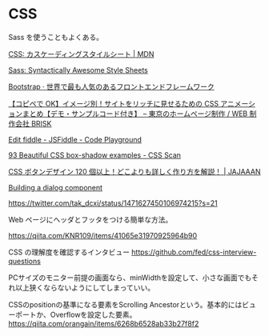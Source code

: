 # CSS

Sass を使うこともよくある。

[CSS: カスケーディングスタイルシート | MDN](https://developer.mozilla.org/ja/docs/Web/CSS)

[Sass: Syntactically Awesome Style Sheets](https://sass-lang.com/)

[Bootstrap · 世界で最も人気のあるフロントエンドフレームワーク](https://getbootstrap.jp/)

[【コピペで OK】イメージ別！サイトをリッチに見せるための CSS アニメーションまとめ【デモ・サンプルコード付き】 – 東京のホームページ制作 / WEB 制作会社 BRISK](https://b-risk.jp/blog/2021/01/anim-reference/)

[Edit fiddle - JSFiddle - Code Playground](https://jsfiddle.net/qus3ae4k/1/)

[93 Beautiful CSS box-shadow examples - CSS Scan](https://getcssscan.com/css-box-shadow-examples)

[CSS ボタンデザイン 120 個以上！どこよりも詳しく作り方を解説！ | JAJAAAN](https://jajaaan.co.jp/css/button/)

[Building a dialog component](https://web.dev/building-a-dialog-component/)

https://twitter.com/tak_dcxi/status/1471627450106974215?s=21

Web ページにヘッダとフッタをつける簡単な方法。

https://qiita.com/KNR109/items/41065e31970925964b90

CSS の理解度を確認するインタビュー
https://github.com/fed/css-interview-questions

PCサイズのモニター前提の画面なら、minWidthを設定して、小さな画面でもそれ以上狭くならないようにしてしまっていい。

CSSのpositionの基準になる要素をScrolling Ancestorという。基本的にはビューポートか、Overflowを設定した要素。
https://qiita.com/orangain/items/6268b6528ab33b27f8f2
